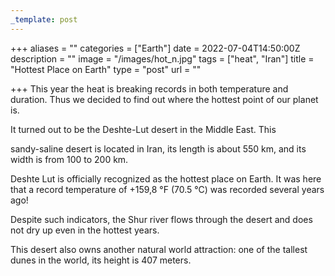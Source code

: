 ```yaml
---
_template: post
---
```





+++
aliases = ""
categories = ["Earth"]
date = 2022-07-04T14:50:00Z
description = ""
image = "/images/hot_n.jpg"
tags = ["heat", "Iran"]
title = "Hottest Place on Earth"
type = "post"
url = ""

+++
This year the heat is breaking records in both temperature and duration. Thus we decided to find out where the hottest point of our planet is.

It turned out to be the Deshte-Lut desert in the Middle East. This

sandy-saline desert is located in Iran, its length is about 550 km, and its width is from 100 to 200 km.

Deshte Lut is officially recognized as the hottest place on Earth. It was here that a record temperature of +159,8 °F (70.5 °C) was recorded several years ago!

Despite such indicators, the Shur river flows through the desert and does not dry up even in the hottest years.

This desert also owns another natural world attraction: one of the tallest dunes in the world, its height is 407 meters.
